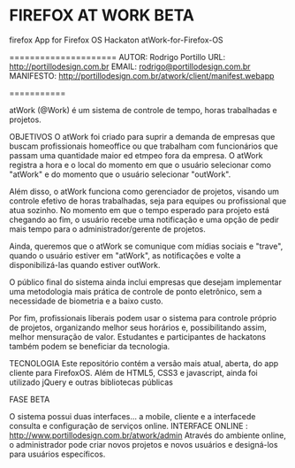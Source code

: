 FIREFOX AT WORK BETA
=============

firefox App for Firefox OS Hackaton 
atWork-for-Firefox-OS

=====================
AUTOR: Rodrigo Portillo
URL: http://portillodesign.com.br
EMAIL: rodrigo@portillodesign.com.br
MANIFESTO: http://portillodesign.com.br/atwork/client/manifest.webapp

===========

atWork (@Work) é um sistema de controle de tempo, horas trabalhadas e projetos.

OBJETIVOS
O atWork foi criado para suprir a demanda de empresas que buscam profissionais homeoffice ou que trabalham com funcionários
que passam uma quantidade maior ed etmpeo fora da empresa. O atWork registra a hora e o local do momento em que o
usuário selecionar como "atWork" e do momento que o usuário selecionar "outWork".

Além disso, o atWork funciona como gerenciador de projetos, visando um controle efetivo de horas trabalhadas, seja para
equipes ou profissional que atua sozinho. No momento em que o tempo esperado para projeto está chegando ao fim, o usuário
recebe uma notificação e uma opção de pedir mais tempo para o administrador/gerente de projetos.

Ainda, queremos que o atWork se comunique com mídias sociais e "trave", quando o usuário estiver em "atWork", as
notificações e volte a disponibilizá-las quando estiver outWork.

O público final do sistema ainda inclui empresas que desejam implementar uma metodologia mais prática de controle de ponto
eletrônico, sem a necessidade de biometria e a baixo custo.

Por fim, profissionais liberais podem usar o sistema para controle próprio de projetos, organizando melhor seus horários e,
possibilitando assim, melhor mensuração de valor. Estudantes e participantes de hackatons também podem se beneficiar
da tecnologia.

TECNOLOGIA
Este repositório contém a versão mais atual, aberta, do app cliente para FirefoxOS.
Além de HTML5, CSS3 e javascript, ainda foi utilizado jQuery e outras bibliotecas públicas

FASE BETA

O sistema possui duas interfaces... a mobile, cliente e a interfacede consulta e configuração de serviços online.
INTERFACE ONLINE : http://www.portillodesign.com.br/atwork/admin
Através do ambiente online, o administrador pode criar novos projetos e novos usuários e designá-los para usuários específicos.
